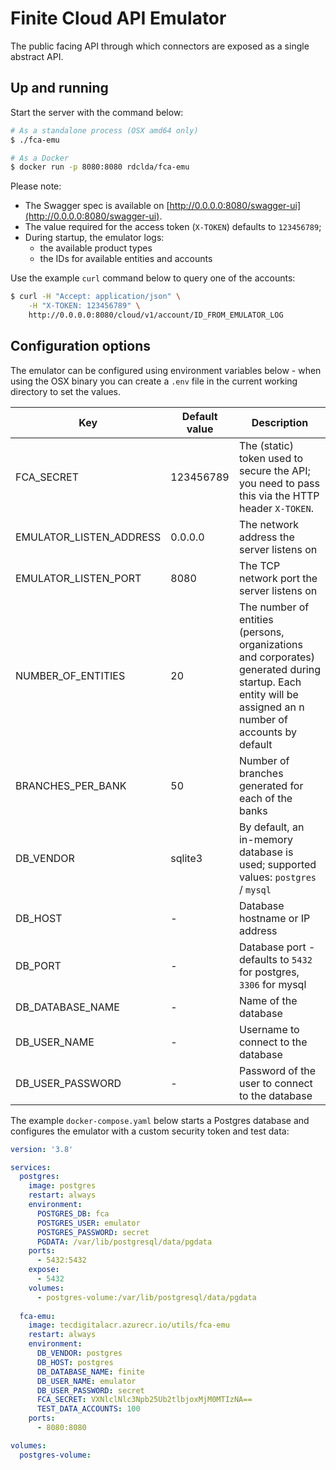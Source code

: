 # Finite Cloud API Emulator

The public facing API through which connectors are exposed as a single abstract API.

## Up and running

Start the server with the command below:

~~~bash
# As a standalone process (OSX amd64 only)
$ ./fca-emu

# As a Docker
$ docker run -p 8080:8080 rdclda/fca-emu
~~~

Please note:

* The Swagger spec is available on [http://0.0.0.0:8080/swagger-ui](http://0.0.0.0:8080/swagger-ui).
* The value required for the access token (`X-TOKEN`) defaults to `123456789`; 
* During startup, the emulator logs:
  * the available product types
  * the IDs for available entities and accounts

Use the example `curl` command below to query one of the accounts:

~~~bash
$ curl -H "Accept: application/json" \
    -H "X-TOKEN: 123456789" \
    http://0.0.0.0:8080/cloud/v1/account/ID_FROM_EMULATOR_LOG
~~~

## Configuration options

The emulator can be configured using environment variables below - when using the OSX binary you can create a `.env` file in the current working directory to set the values.

| Key | Default value | Description |
|--- |--- |--- |
| FCA_SECRET | 123456789 | The (static) token used to secure the API; you need to pass this via the HTTP header `X-TOKEN`. |
| EMULATOR_LISTEN_ADDRESS | 0.0.0.0 | The network address the server listens on |
| EMULATOR_LISTEN_PORT | 8080 | The TCP network port the server listens on |
| NUMBER_OF_ENTITIES | 20 | The number of entities (persons, organizations and corporates) generated during startup. Each entity will be assigned an n number of accounts by default|
| BRANCHES_PER_BANK | 50 | Number of branches generated for each of the banks |
| DB_VENDOR | sqlite3 | By default, an in-memory database is used; supported values: `postgres` / `mysql` |
| DB_HOST | - | Database hostname or IP address |
| DB_PORT | - | Database port - defaults to `5432` for postgres, `3306` for mysql |
| DB_DATABASE_NAME | - | Name of the database |
| DB_USER_NAME | - | Username to connect to the database |
| DB_USER_PASSWORD | - | Password of the user to connect to the database |

The example `docker-compose.yaml` below starts a Postgres database and configures the emulator with a custom security token and test data:

~~~yaml
version: '3.8'

services:
  postgres:
    image: postgres
    restart: always
    environment:
      POSTGRES_DB: fca
      POSTGRES_USER: emulator
      POSTGRES_PASSWORD: secret
      PGDATA: /var/lib/postgresql/data/pgdata
    ports:
      - 5432:5432
    expose:
      - 5432
    volumes:
      - postgres-volume:/var/lib/postgresql/data/pgdata
  
  fca-emu:
    image: tecdigitalacr.azurecr.io/utils/fca-emu
    restart: always
    environment:
      DB_VENDOR: postgres
      DB_HOST: postgres
      DB_DATABASE_NAME: finite
      DB_USER_NAME: emulator
      DB_USER_PASSWORD: secret
      FCA_SECRET: VXNlclNlc3Npb25Ub2tlbjoxMjM0MTIzNA==
      TEST_DATA_ACCOUNTS: 100
    ports:
      - 8080:8080  

volumes:
  postgres-volume:
~~~
